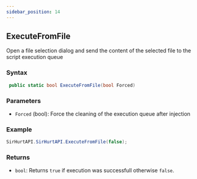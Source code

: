 ```yaml
---
sidebar_position: 14
---
```


## ExecuteFromFile

Open a file selection dialog and send the content of the selected file to the script execution queue

### Syntax
```csharp
 public static bool ExecuteFromFile(bool Forced)
```

### Parameters
- `Forced` (bool): Force the cleaning of the execution queue after injection

### Example

```csharp
SirHurtAPI.SirHurtAPI.ExecuteFromFile(false);
```

### Returns

- `bool`: Returns `true` if execution was successfull otherwise `false`.

